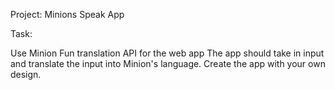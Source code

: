 
Project: Minions Speak App

Task:

Use Minion Fun translation API for the web app
The app should take in input and translate the input into Minion's language.
Create the app with your own design.
